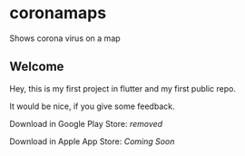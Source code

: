 # coronamaps

Shows corona virus on a map

## Welcome

Hey, this is my first project in flutter and my first public repo.

It would be nice, if you give some feedback.

Download in Google Play Store: *removed*

Download in Apple App Store: *Coming Soon*
